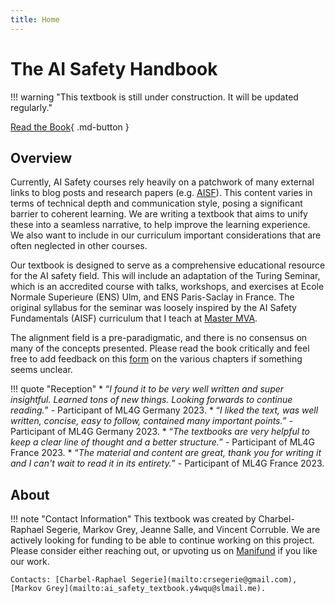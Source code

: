 ```yaml
---
title: Home
---
```

# The AI Safety Handbook

!!! warning "This textbook is still under construction. It will be updated regularly."

[Read the Book](Chapters/index.md){ .md-button }

## **Overview**

<!--<h2 align="left">A comprehensive guide</h2>-->

<!--![AI Safety](https://lh7-us.googleusercontent.com/XuuImYOYY7YElHDnooD6S7k1tf11JAV_a7LQZ6IUXbItUbPp0p7sAgDp1EjHJAuuHvZ_cJ-pj7rGq7SLxb0O4Xe9OkyRIEKh4R8TwoUwERq8TJxKRMQdixUPBjXXwVEjog_AqBgNiCwvE9QHEHlr_rk)-->

Currently, AI Safety courses rely heavily on a patchwork of many external links to blog posts and research papers (e.g. [AISF](https://course.aisafetyfundamentals.com/alignment?session=1)). This content varies in terms of technical depth and communication style, posing a significant barrier to coherent learning. We are writing a textbook that aims to unify these into a seamless narrative, to help improve the learning experience. We also want to include in our curriculum important considerations that are often neglected in other courses.

Our textbook is designed to serve as a comprehensive educational resource for the AI safety field. This will include an adaptation of the Turing Seminar, which is an accredited course with talks, workshops, and exercises at Ecole Normale Superieure (ENS) Ulm, and ENS Paris-Saclay in France. The original syllabus for the seminar was loosely inspired by the AI Safety Fundamentals (AISF) curriculum that I teach at [Master MVA](https://www.master-mva.com/cours/seminaire-turing/).

The alignment field is a pre-paradigmatic, and there is no consensus on many of the concepts presented. Please read the book critically and feel free to add feedback on this [form](https://docs.google.com/forms/d/e/1FAIpQLSe-UI2pt99SHaH2RFPVbDdmo8nuiRBZcxl49rBh67Guj6_p5Q/viewform) on the various chapters if something seems unclear.

!!! quote "Reception"
    * “*I found it to be very well written and super insightful. Learned tons of new things. Looking forwards to continue reading.*” - Participant of ML4G Germany 2023.
    * “*I liked the text, was well written, concise, easy to follow, contained many important points.*” - Participant of ML4G Germany 2023.
    * “*The textbooks are very helpful to keep a clear line of thought and a better structure.*”  - Participant of ML4G France 2023.
    * “*The material and content are great, thank you for writing it and I can't wait to read it in its entirety.*” - Participant of ML4G France 2023.


## **About**

!!! note "Contact Information"
    This textbook was created by Charbel-Raphael Segerie, Markov Grey, Jeanne Salle, and Vincent Corruble. We are actively looking for funding to be able to continue working on this project. Please consider either reaching out, or upvoting us on [Manifund](https://manifund.org/projects/ai-safety-textbook) if you like our work.

    Contacts: [Charbel-Raphael Segerie](mailto:crsegerie@gmail.com), [Markov Grey](mailto:ai_safety_textbook.y4wqu@slmail.me).

